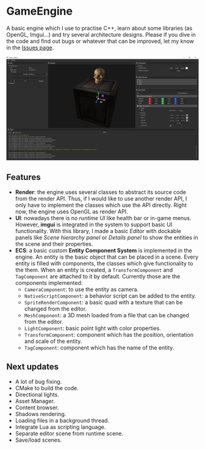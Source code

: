 # GameEngine
A basic engine which I use to practise C++, learn about some libraries (as OpenGL, Imgui...) and try several architecture designs. 
Please if you dive in the code and find out bugs or whatever that can be improved, let my know in the [Issues page](https://github.com/sergiodrm/GameEngine/issues).

![GameEngine Screenshot](doc/GameEngine.png)

## Features
- **Render**: the engine uses several classes to abstract its source code from the render API. Thus, if I would like to use another render API, I only have to implement the classes which use the API directly. Right now, the engine uses OpenGL as render API.
- **UI**: nowadays there is no _runtime UI_ like health bar or in-game menus. However, **imgui** is integrated in the system to support basic UI functionality. With this library, I made a basic *Editor* with dockable panels like *Scene hierarchy panel* or *Details panel* to show the entities in the scene and their properties.
- **ECS**: a basic custom **Entity Component System** is implemented in the engine. An entity is the basic object that can be placed in a scene. Every entity is filled with components, the classes which give functionality to the them. When an entity is created, a `TransformComponent` and `TagComponent` are attached to it by default. Currently those are the components implemented:
  - `CameraComponent`: to use the entity as camera.
  - `NativeScriptComponent`: a behavior script can be added to the entity.
  - `SpriteRenderComponent`: a basic quad with a texture that can be changed from the editor.
  - `MeshComponent`: a 3D mesh loaded from a file that can be changed from the editor.
  - `LightComponent`: basic point light with color properties.
  - `TransformComponent`: component which has the position, orientation and scale of the entity.
  - `TagComponent`: component which has the name of the entity.

## Next updates
- A lot of bug fixing.
- CMake to build the code.
- Directional lights.
- Asset Manager.
- Content browser.
- Shadows rendering.
- Loading files in a background thread.
- Integrate Lua as scripting language.
- Separate editor scene from runtime scene.
- Save/load scenes.

